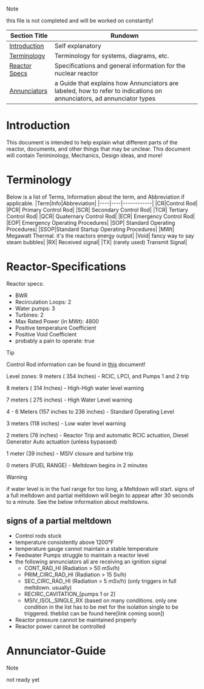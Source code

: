 >[!note]
> this file is not completed and will be worked on constantly!

| Section Title | Rundown |
| -------| ------- |
| [Introduction](#Introduction) | Self explanatory |
| [Terminology](#Teriminology) | Terminology for systems, diagrams, etc. |
| [Reactor Specs](#Reactor-Specificatiobs) | Specifications and general information for the nuclear reactor |
| [Annunciators](#Annunciator-Guide)| a Guide that explains how Annunciators are labeled, how to refer to indications on annunciators, ad annunciator types|

# Introduction
This document is intended to help explain what different parts of the reactor, documents, and other things that may be unclear.
This document will contain Teriminology, Mechanics, Design ideas, and more!

# Terminology
Below is a list of Terms, Information about the term, and Abbreviation if applicable.
|Term|Info|Abbreviation|
|----|----|------------|
|CR|Control Rod|
|PCR| Primary Control Rod|
|SCR| Secondary Control Rod|
|TCR| Tertiary Control Rod|
|QCR| Quaternary Control Rod|
|ECR| Emergency Control Rod|
|EOP| Emergency Operating Procedures|
|SOP| Standard Operating Procedures|
|SSOP|Standard Startup Operating Procedures|
|MWt| Megawatt Thermal. it's the reactors energy output|
|Void| fancy way to say steam bubbles|
|RX| Received signal|
|TX| (rarely used) Transmit Signal|


# Reactor-Specifications

Reactor specs:
- BWR
- Recirculation Loops: 2
- Water pumps: 3
- Turbines: 2
- Max Rated Power (in MWt): 4800
- Positive temperature Coefficient
- Positive Void Coefficient
- probably a pain to operate: true

> [!tip]
> Control Rod information can be found in [this](https://github.com/RandomVOTVplayer/Goober-Generating-Station/blob/RandomVOTVplayer-patch-1/Information%2FRod-Layout.md) document!


Level zones:
9 meters ( 354 Inches) - RCIC, LPCI, and Pumps 1 and 2 trip

8 meters ( 314 Inches) - High-High water level warning

7 meters ( 275 inches) - High Water Level warning

4 - 6 Meters (157 inches to 236 inches) - Standard Operating Level

3 meters (118 inches) - Low water level warning

2 meters (78 inches) - Reactor Trip and automatic RCIC actuation, Diesel Generator Auto actuation (unless bypassed)

1 meter (39 inches) - MSIV closure and turbine trip

0 meters (FUEL RANGE) - Meltdown begins in 2 minutes

> [!WARNING]
> if water level is in the fuel range for too long, a Meltdown will start. signs of a full meltdown and partial meltdown will begin to appear after 30 seconds to a minute. See the below information about meltdowns.

## signs of a partial meltdown
- Control rods stuck
- temperature consistently above 1200°F
- temperature gauge cannot maintain a stable temperature
- Feedwater Pumps struggle to maintain a reactor level
- the following annunciators all are receiving an ignition signal
    - CONT_RAD_HI (Radiation > 50 mSv/h)
    - PRIM_CIRC_RAD_HI (Radiation > 15 Sv/h)
    - SEC_CIRC_RAD_HI (Radiation > 5 mSv/h) (only triggers in full meltdown. usually)
    - RECIRC_CAVITATION_[pumps 1 or 2]
    - MSIV_ISOL_SINGLE_RX (based on many conditions. only one condition in the list has to be met for the isolation single to be triggered. theblist can be found here[link coming soon])
- Reactor pressure cannot be maintained properly 
- Reactor power cannot be controlled

# Annunciator-Guide
> [!note]
> not ready yet